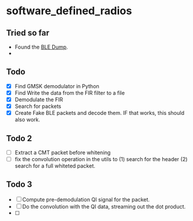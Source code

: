 # software_defined_radios
## Tried so far

- Found the [BLE Dump](https://github.com/drtyhlpr/ble_dump).
- 

## Todo
- [X] Find GMSK demodulator in Python
- [X] Find Write the data from the FIR filter to a file 
- [X] Demodulate the FIR 
- [X] Search for packets
- [X] Create Fake BLE packets and decode them. IF that works, this should also work.
## Todo 2
- [ ] Extract a CMT packet before whitening 
- [ ] fix the convolution operation in the utils to (1) search for the header (2) search for a full whiteted packet.
## Todo 3 
- [ ] Compute pre-demodulation QI signal for the packet.
- [ ] Do the convolution with the QI data, streaming out the dot product.
- [ ] 



